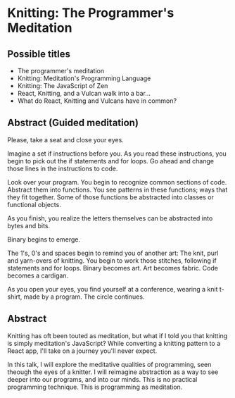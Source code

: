 # Knitting: The Programmer's Meditation

## Possible titles
- The programmer's meditation
- Knitting: Meditation's Programming Language
- Knitting: The JavaScript of Zen
- React, Knitting, and a Vulcan walk into a bar...
- What do React, Knitting and Vulcans have in common?

## Abstract (Guided meditation)
Please, take a seat and close your eyes.

Imagine a set if instructions before you. As you read these instructions, you begin to pick out the if statements and for loops. Go ahead and change those lines in the instructions to code. 

Look over your program. You begin to recognize common sections of code. Abstract them into functions.
You see patterns in these functions; ways that they fit together. Some of those functions be abstracted into classes or functional objects.

As you finish, you realize the letters themselves can be abstracted into bytes and bits.

Binary begins to emerge.

The 1's, 0's and spaces begin to remind you of another art: The knit, purl and yarn-overs of knitting.
You begin to work those stitches, following if statements and for loops. Binary becomes art. Art becomes fabric. Code becomes a cardigan.

As you open your eyes, you find yourself at a conference, wearing a knit t-shirt, made by a program. 
The circle continues.

## Abstract

Knitting has oft been touted as meditation, but what if I told you that knitting is simply meditation's JavaScript? While converting a knitting pattern to a React app, I'll take on a journey you'll never expect.

In this talk, I will explore the meditative qualities of programming, seen theough the eyes of a knitter. I will reimagine abstraction as a way to see deeper into our programs, and into our minds. This is no practical programming technique. This is programming as meditation.
